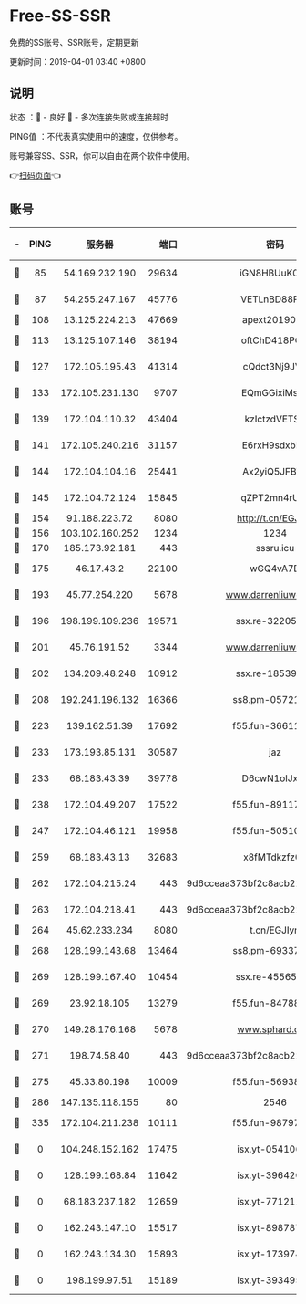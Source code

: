 # Free-SS-SSR

免费的SS账号、SSR账号，定期更新

更新时间：2019-04-01 03:40 +0800

## 说明

状态     ：🙂 - 良好 🙁 - 多次连接失败或连接超时

PING值   ：不代表真实使用中的速度，仅供参考。

账号兼容SS、SSR，你可以自由在两个软件中使用。

👉[扫码页面](https://liesauer.github.io/Free-SS-SSR/)👈

## 账号

|-|PING|服务器|端口|密码|加密方式|区域|
|:----:|:----:|:-----:|-----:|:----:|:----:|:----:|
|🙂|85|54.169.232.190|29634|iGN8HBUuK073|aes-256-cfb|SG|
|🙂|87|54.255.247.167|45776|VETLnBD88Rux|aes-256-cfb|SG|
|🙂|108|13.125.224.213|47669|apext2019001|chacha20|KR|
|🙂|113|13.125.107.146|38194|oftChD418PCw|aes-256-cfb|KR|
|🙂|127|172.105.195.43|41314|cQdct3Nj9JVP|aes-256-cfb|JP|
|🙂|133|172.105.231.130|9707|EQmGGixiMszZ|aes-256-cfb|JP|
|🙂|139|172.104.110.32|43404|kzIctzdVETSB|aes-256-cfb|JP|
|🙂|141|172.105.240.216|31157|E6rxH9sdxbD6|aes-256-cfb|JP|
|🙂|144|172.104.104.16|25441|Ax2yiQ5JFBT5|aes-256-cfb|JP|
|🙂|145|172.104.72.124|15845|qZPT2mn4rUFJ|aes-256-cfb|JP|
|🙂|154|91.188.223.72|8080|http://t.cn/EGJIyrl|rc4-md5|RU|
|🙂|156|103.102.160.252|1234|1234|rc4-md5|JP|
|🙂|170|185.173.92.181|443|sssru.icu|rc4-md5|RU|
|🙂|175|46.17.43.2|22100|wGQ4vA7D|aes-256-gcm|RU|
|🙂|193|45.77.254.220|5678|www.darrenliuwei.com|aes-256-cfb|SG|
|🙂|196|198.199.109.236|19571|ssx.re-32205633|aes-256-cfb|US|
|🙂|201|45.76.191.52|3344|www.darrenliuwei.com|aes-256-cfb|JP|
|🙂|202|134.209.48.248|10912|ssx.re-18539216|aes-256-cfb|US|
|🙂|208|192.241.196.132|16366|ss8.pm-05721802|aes-256-cfb|US|
|🙂|223|139.162.51.39|17692|f55.fun-36611767|aes-256-cfb|SG|
|🙂|233|173.193.85.131|30587|jaz|aes-256-cfb|US|
|🙂|233|68.183.43.39|39778|D6cwN1oIJxeJ|aes-256-cfb|GB|
|🙂|238|172.104.49.207|17522|f55.fun-89117165|aes-256-cfb|SG|
|🙂|247|172.104.46.121|19958|f55.fun-50510285|aes-256-cfb|SG|
|🙂|259|68.183.43.13|32683|x8fMTdkzfz00|aes-256-cfb|GB|
|🙂|262|172.104.215.24|443|9d6cceaa373bf2c8acb22e60b6a58be6|aes-256-cfb|US|
|🙂|263|172.104.218.41|443|9d6cceaa373bf2c8acb22e60b6a58be6|aes-256-cfb|US|
|🙂|264|45.62.233.234|8080|t.cn/EGJIyrl|rc4-md5|CA|
|🙂|268|128.199.143.68|13464|ss8.pm-69337563|aes-256-cfb|SG|
|🙂|269|128.199.167.40|10454|ssx.re-45565568|aes-256-cfb|SG|
|🙂|269|23.92.18.105|13279|f55.fun-84788806|aes-256-cfb|US|
|🙂|270|149.28.176.168|5678|www.sphard.com|aes-256-cfb|AU|
|🙂|271|198.74.58.40|443|9d6cceaa373bf2c8acb22e60b6a58be6|aes-256-cfb|US|
|🙂|275|45.33.80.198|10009|f55.fun-56938331|aes-256-cfb|US|
|🙂|286|147.135.118.155|80|2546|chacha20|US|
|🙂|335|172.104.211.238|10111|f55.fun-98797632|aes-256-cfb|US|
|🙁|0|104.248.152.162|17475|isx.yt-05410663|aes-256-cfb|SG|
|🙁|0|128.199.168.84|11642|isx.yt-39642003|aes-256-cfb|SG|
|🙁|0|68.183.237.182|12659|isx.yt-77121174|aes-256-cfb|SG|
|🙁|0|162.243.147.10|15517|isx.yt-89878762|aes-256-cfb|US|
|🙁|0|162.243.134.30|15893|isx.yt-17397453|aes-256-cfb|US|
|🙁|0|198.199.97.51|15189|isx.yt-39349533|aes-256-cfb|US|

